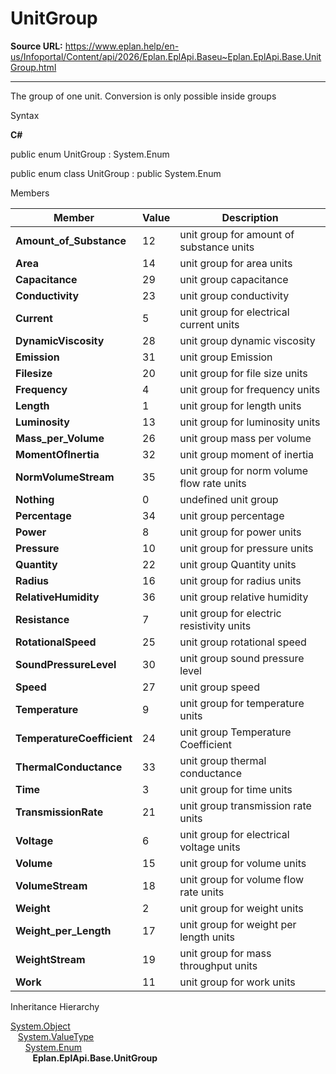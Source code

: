 # UnitGroup

**Source URL:** https://www.eplan.help/en-us/Infoportal/Content/api/2026/Eplan.EplApi.Baseu~Eplan.EplApi.Base.UnitGroup.html

---

The group of one unit. Conversion is only possible inside groups

Syntax

**C#**



public enum UnitGroup : System.Enum

public enum class UnitGroup : public System.Enum


Members

| Member | Value | Description |
| --- | --- | --- |
| **Amount\_of\_Substance** | 12 | unit group for amount of substance units |
| **Area** | 14 | unit group for area units |
| **Capacitance** | 29 | unit group capacitance |
| **Conductivity** | 23 | unit group conductivity |
| **Current** | 5 | unit group for electrical current units |
| **DynamicViscosity** | 28 | unit group dynamic viscosity |
| **Emission** | 31 | unit group Emission |
| **Filesize** | 20 | unit group for file size units |
| **Frequency** | 4 | unit group for frequency units |
| **Length** | 1 | unit group for length units |
| **Luminosity** | 13 | unit group for luminosity units |
| **Mass\_per\_Volume** | 26 | unit group mass per volume |
| **MomentOfInertia** | 32 | unit group moment of inertia |
| **NormVolumeStream** | 35 | unit group for norm volume flow rate units |
| **Nothing** | 0 | undefined unit group |
| **Percentage** | 34 | unit group percentage |
| **Power** | 8 | unit group for power units |
| **Pressure** | 10 | unit group for pressure units |
| **Quantity** | 22 | unit group Quantity units |
| **Radius** | 16 | unit group for radius units |
| **RelativeHumidity** | 36 | unit group relative humidity |
| **Resistance** | 7 | unit group for electric resistivity units |
| **RotationalSpeed** | 25 | unit group rotational speed |
| **SoundPressureLevel** | 30 | unit group sound pressure level |
| **Speed** | 27 | unit group speed |
| **Temperature** | 9 | unit group for temperature units |
| **TemperatureCoefficient** | 24 | unit group Temperature Coefficient |
| **ThermalConductance** | 33 | unit group thermal conductance |
| **Time** | 3 | unit group for time units |
| **TransmissionRate** | 21 | unit group transmission rate units |
| **Voltage** | 6 | unit group for electrical voltage units |
| **Volume** | 15 | unit group for volume units |
| **VolumeStream** | 18 | unit group for volume flow rate units |
| **Weight** | 2 | unit group for weight units |
| **Weight\_per\_Length** | 17 | unit group for weight per length units |
| **WeightStream** | 19 | unit group for mass throughput units |
| **Work** | 11 | unit group for work units |

Inheritance Hierarchy

[System.Object](#)  
   [System.ValueType](#)  
      [System.Enum](#)  
         **Eplan.EplApi.Base.UnitGroup**
